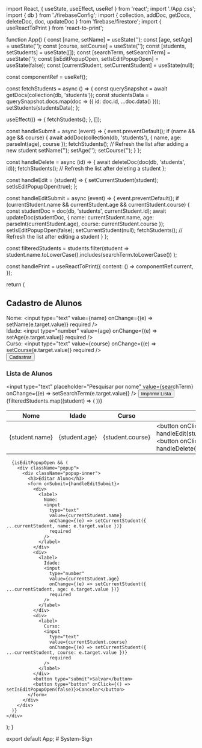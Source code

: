 import React, { useState, useEffect, useRef } from 'react';
import './App.css';
import { db } from './firebaseConfig';
import { collection, addDoc, getDocs, deleteDoc, doc, updateDoc } from 'firebase/firestore';
import { useReactToPrint } from 'react-to-print';

function App() {
  const [name, setName] = useState('');
  const [age, setAge] = useState('');
  const [course, setCourse] = useState('');
  const [students, setStudents] = useState([]);
  const [searchTerm, setSearchTerm] = useState('');
  const [isEditPopupOpen, setIsEditPopupOpen] = useState(false);
  const [currentStudent, setCurrentStudent] = useState(null);

  const componentRef = useRef();

  const fetchStudents = async () => {
    const querySnapshot = await getDocs(collection(db, 'students'));
    const studentsData = querySnapshot.docs.map(doc => ({ id: doc.id, ...doc.data() }));
    setStudents(studentsData);
  };

  useEffect(() => {
    fetchStudents();
  }, []);

  const handleSubmit = async (event) => {
    event.preventDefault();
    if (name && age && course) {
      await addDoc(collection(db, 'students'), {
        name,
        age: parseInt(age),
        course
      });
      fetchStudents(); // Refresh the list after adding a new student
      setName('');
      setAge('');
      setCourse('');
    }
  };

  const handleDelete = async (id) => {
    await deleteDoc(doc(db, 'students', id));
    fetchStudents(); // Refresh the list after deleting a student
  };

  const handleEdit = (student) => {
    setCurrentStudent(student);
    setIsEditPopupOpen(true);
  };

  const handleEditSubmit = async (event) => {
    event.preventDefault();
    if (currentStudent.name && currentStudent.age && currentStudent.course) {
      const studentDoc = doc(db, 'students', currentStudent.id);
      await updateDoc(studentDoc, {
        name: currentStudent.name,
        age: parseInt(currentStudent.age),
        course: currentStudent.course
      });
      setIsEditPopupOpen(false);
      setCurrentStudent(null);
      fetchStudents(); // Refresh the list after editing a student
    }
  };

  const filteredStudents = students.filter(student =>
    student.name.toLowerCase().includes(searchTerm.toLowerCase())
  );

  const handlePrint = useReactToPrint({
    content: () => componentRef.current,
  });

  return (
    <div className="App">
      <h2>Cadastro de Alunos</h2>
      <form onSubmit={handleSubmit}>
        <div>
          <label>
            Nome:
            <input
              type="text"
              value={name}
              onChange={(e) => setName(e.target.value)}
              required
            />
          </label>
        </div>
        <div>
          <label>
            Idade:
            <input
              type="number"
              value={age}
              onChange={(e) => setAge(e.target.value)}
              required
            />
          </label>
        </div>
        <div>
          <label>
            Curso:
            <input
              type="text"
              value={course}
              onChange={(e) => setCourse(e.target.value)}
              required
            />
          </label>
        </div>
        <button type="submit">Cadastrar</button>
      </form>
      <h3>Lista de Alunos</h3>
      <input
        type="text"
        placeholder="Pesquisar por nome"
        value={searchTerm}
        onChange={(e) => setSearchTerm(e.target.value)}
      />
      <button onClick={handlePrint}>Imprimir Lista</button>
      <div className="overflow-x-auto" ref={componentRef}>
        <table className="table">
          <thead>
            <tr>
              <th>Nome</th>
              <th>Idade</th>
              <th>Curso</th>
              <th className="actions-column">Ações</th>
            </tr>
          </thead>
          <tbody>
            {filteredStudents.map((student) => (
              <tr key={student.id}>
                <td>{student.name}</td>
                <td>{student.age}</td>
                <td>{student.course}</td>
                <td className="actions-column">
                  <button onClick={() => handleEdit(student)}>Editar</button>
                  <button onClick={() => handleDelete(student.id)}>Deletar</button>
                </td>
              </tr>
            ))}
          </tbody>
        </table>
      </div>

      {isEditPopupOpen && (
        <div className="popup">
          <div className="popup-inner">
            <h3>Editar Aluno</h3>
            <form onSubmit={handleEditSubmit}>
              <div>
                <label>
                  Nome:
                  <input
                    type="text"
                    value={currentStudent.name}
                    onChange={(e) => setCurrentStudent({ ...currentStudent, name: e.target.value })}
                    required
                  />
                </label>
              </div>
              <div>
                <label>
                  Idade:
                  <input
                    type="number"
                    value={currentStudent.age}
                    onChange={(e) => setCurrentStudent({ ...currentStudent, age: e.target.value })}
                    required
                  />
                </label>
              </div>
              <div>
                <label>
                  Curso:
                  <input
                    type="text"
                    value={currentStudent.course}
                    onChange={(e) => setCurrentStudent({ ...currentStudent, course: e.target.value })}
                    required
                  />
                </label>
              </div>
              <button type="submit">Salvar</button>
              <button type="button" onClick={() => setIsEditPopupOpen(false)}>Cancelar</button>
            </form>
          </div>
        </div>
      )}
    </div>
  );
}

export default App;
#   S y s t e m - S i g n  
 